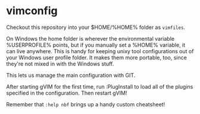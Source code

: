 vimconfig
=========

Checkout this repository into your $HOME/%HOME% folder as `vimfiles`. 

On Windows the home folder is wherever the environmental variable %USERPROFILE% points, but if you manually set a %HOME% variable, it can live anywhere. This is handy for keeping unixy tool configurations out of your Windows user profile folder. It makes them more portable, too, since they're not mixed in with the Windows stuff.

This lets us manage the main configuration with GIT.

After starting gVIM for the first time, run :PlugInstall to load all of the plugins specified in the configuration. Then restart gVIM!

Remember that `:help nbf` brings up a handy custom cheatsheet!
